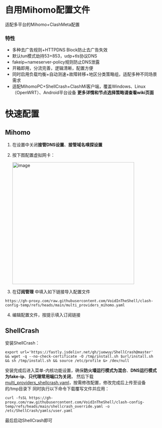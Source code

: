 # 自用Mihomo配置文件
适配多平台的Mihomo+ClashMeta配置

### 特性
  - 多种去广告规则+HTTPDNS Block防止去广告失效
  - 默认tun模式劫持53+853，udp+tls协议DNS
  - fakeip+nameserver-policy规则防止DNS泄露
  - 开箱即用，分流完善，逻辑清晰，配置方便
  - 同时启用负载均衡+自动测速+故障转移+地区分类策略组，适配多种不同场景需求
  - 适配MihomoPC+ShellCrash+ClashMi客户端，覆盖Windows、Linux（OpenWRT）、Android平台设备
**更多详情和节点选择策略请查看wiki页面**

# 快速配置
## Mihomo
1. 在设置中关闭**接管DNS设置**、**接管域名嗅探设置**
2. 按下图配置虚拟网卡：
   
   <img width="400" height="400" alt="image" src="https://github.com/user-attachments/assets/afa65f1b-99be-498d-ae60-6d1e20ce76ad" />


3. 在**订阅管理** 中填入如下链接导入配置文件
```
https://gh-proxy.com/raw.githubusercontent.com/VoidInTheShell/clash-config-temp/refs/heads/main/multi_providers_mihomo.yaml
```
4. 编辑配置文件，按提示填入订阅链接
## ShellCrash
安装ShellCrash：
```
export url='https://fastly.jsdelivr.net/gh/juewuy/ShellCrash@master' && wget -q --no-check-certificate -O /tmp/install.sh $url/install.sh  && sh /tmp/install.sh && source /etc/profile &> /dev/null
```
安装完成后进入菜单-内核功能设置，确保**防火墙运行模式为混合**、**DNS运行模式为fake-ip**、**只代理常用端口为关闭**，
然后下载[multi_providers_shellcrash.yaml](https://gh-proxy.com/raw.githubusercontent.com/VoidInTheShell/clash-config-temp/refs/heads/main/multi_providers_shellcrash.yaml)，按需修改配置，修改完成后上传至设备的/tmp目录下
同时执行以下命令下载覆写文件并应用：
```
curl -fsSL https://gh-proxy.com/raw.githubusercontent.com/VoidInTheShell/clash-config-temp/refs/heads/main/shellcrash_override.yaml -o /etc/ShellCrash/yamls/user.yaml
```
最后启动ShellCrash即可
